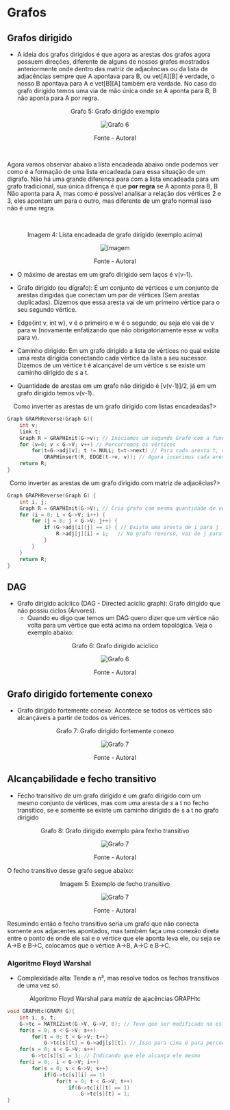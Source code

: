 # Grafos

## Grafos dirigido

- A ideia dos grafos dirigidos é que agora as arestas dos grafos agora possuem direções, diferente de alguns de nossos grafos mostrados anteriormente onde dentro das matriz de adjacências ou da lista de adjacências sempre que A apontava para B, ou vet[A][B] é verdade, o nosso B apontava para A e vet[B][A] também era verdade. No caso do grafo dirigido temos uma via de mão única onde se A aponta para B, B não aponta para A por regra.

<div style="text-align: center;">
    <p>Grafo 5: Grafo dirigido exemplo</p>
    <img src="../../assets/grafos/grafo_dirigido_ex.png" alt="Grafo 6">
    <p>Fonte - Autoral</p>
</div>
<br>

Agora vamos observar abaixo a lista encadeada abaixo onde podemos ver como é a formação de uma lista encadeada para essa situação de um dígrafo. Não há uma grande diferença para com a lista encadeada para um grafo tradicional, sua única difrença é que **por regra** se A aponta para B, B Não aponta para A, mas como é possível analisar a relação dos vértices 2 e 3, eles apontam um para o outro, mas diferente de um grafo normal isso não é uma regra.

<br>

<div style="text-align: center;">
    <p>Imagem 4: Lista encadeada de grafo dirigido (exemplo acima)</p>
    <img src="../../assets/images/lista_encadeada_grafo_dirigido.png" alt="imagem">
    <p>Fonte - Autoral</p>
</div>

- O máximo de arestas em um grafo dirigido sem laços é v(v-1).

- Grafo dirigido (ou dígrafo): É um conjunto de vértices e um conjunto de arestas dirigidas que conectam um par de vértices (Sem arestas duplicadas). Dizemos que essa aresta vai de um primeiro vértice para o seu segundo vértice.

- Edge{int v, int w}, v é o primeiro e w é o segundo, ou seja ele vai de v para w (novamente enfatizando que não obrigatóriamente esse w volta para v).

- Caminho dirigido: Em um grafo dirigido a lista de vértices no qual existe uma resta dirigida conectando cada vértice da lista a seu sucessor. Dizemos de um vértice t é alcançável de um vértice s se existe um caminho dirigido de s a t.

- Quantidade de arestas em um grafo não dirigido é [v(v-1)]/2, já em um grafo dirigido temos v(v-1).

<p align="center">Como inverter as arestas de um grafo dirigido com listas encadeadas?></p>

```C
Graph GRAPHReverse(Graph G){
    int v;
    link t;
    Graph R = GRAPHInit(G->v); // Iniciamos um segundo Grafo com a função de inicializar o grafo com a mesma quantidade de vértices
    for (v=0; v < G->V; v++) // Percorremos os vértices
        for(t=G->adj[v]; t != NULL; t=t->next) // Para cada aresta t, conectada a partir de V
            GRAPHinsert(R, EDGE(t->v, v)); // Agora inserimos cada aresta apoontada de forma invertida
    return R;
}
```

<p align="center">Como inverter as arestas de um grafo dirigido com matriz de adjacêcias?></p>

```C
Graph GRAPHReverse(Graph G) {
    int i, j;
    Graph R = GRAPHInit(G->V); // Cria grafo com mesma quantidade de vértices
    for (i = 0; i < G->V; i++) {
        for (j = 0; j < G->V; j++) {
            if (G->adj[i][j] == 1) { // Existe uma aresta de i para j
                R->adj[j][i] = 1;   // No grafo reverso, vai de j para i
            }
        }
    }
    return R;
}
```

## DAG

- Grafo dirigido acíclico (DAG - Directed aciclic graph): Grafo dirigido que não possiu ciclos (Árvores). 
    - Quando eu digo que temos um DAG quero dizer que um vértice não volta para um vértice que está acima na ordem topológica. Veja o exemplo abaixo:

<div style="text-align: center;">
    <p>Grafo 6: Grafo dirigido acíclico</p>
    <img src="../../assets/grafos/grafo_dirigido_aciclico.png" alt="Grafo 6">
    <p>Fonte - Autoral</p>
</div>

## Grafo dirigido fortemente conexo

- Grafo dirigido fortemente conexo: Acontece se todos os vértices são alcançáveis a partir de todos os vérices. 

<div style="text-align: center;">
    <p>Grafo 7: Grafo dirigido fortemente conexo</p>
    <img src="../../assets/grafos/grafo_dirigido_fortemente_conexo.png" alt="Grafo 7">
    <p>Fonte - Autoral</p>
</div>

## Alcançabilidade e fecho transitivo

- Fecho transitivo de um grafo dirigido é um grafo dirigido com um mesmo conjunto de vértices, mas com uma aresta de s a t no fecho transitico, se e somente se existe um caminho dirigido de s a t no grafo dirigido

<div style="text-align: center;">
    <p>Grafo 8: Grafo dirigido exemplo pára fexho transitivo</p>
    <img src="../../assets/grafos/grafo_exemplo_fecho_transitivo.png" alt="Grafo 7">
    <p>Fonte - Autoral</p>
</div>

O fecho transitivo desse grafo segue abaixo:

<div style="text-align: center;">
    <p>Imagem 5: Exemplo de fecho transitivo</p>
    <img src="../../assets/grafos/fecho_transitivo_exemplo.png" alt="Grafo 7">
    <p>Fonte - Autoral</p>
</div>

Resumindo então o fecho transitivo seria um grafo que não conecta somente aos adjacentes apontados, mas também faça uma conexão direta entre o ponto de onde ele sai e o vértice que ele aponta leva ele, ou seja se A->B e B->C, colocamos que o vértice A->B, A->C e B->C.

### Algoritmo Floyd Warshal

- Complexidade alta: Tende a n³, mas resolve todos os fechos transitivos de uma vez só.

<p align="center">Algoritmo Floyd Warshal para matriz de ajacências GRAPHtc</p>

```C
void GRAPHtc(GRAPH G){
    int i, s, t;
    G->tc = MATRIZint(G->V, G->V, 0); // Teve que ser modificado na estrutura grafo, somente adicionar um ponteiro de ponteiro chamado tc
    for(s = 0; s < G->V; s++)
        for(t = 0; t < G->V; t++)
            G->tc[s][t] = G->adj[s][t]; // Isso para cima é para percorrer os vértices para copiar as conexões que já temos no grafo
    for(s = 0; s < G->V; s++)
        G->tc[s][s] = 1; // Indicando que ele alcança ele mesmo
    for(i = 0;. i < G->V; i++)
        for(s = 0; s < G->V; s++)
            if(G->tc[s][i] == 1)
                for(t = 0; t < G->V; t++)
                    if(G->tc[i][t] == 1)
                        G->tc[s][t] = 1;
}
```

<p align="center"></p>
